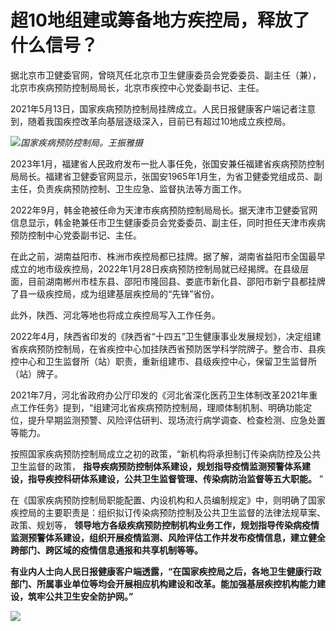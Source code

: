 # 超10地组建或筹备地方疾控局，释放了什么信号？

据北京市卫健委官网，曾晓芃任北京市卫生健康委员会党委委员、副主任（兼），北京市疾病预防控制局局长，北京市疾控中心党委副书记、主任。

2021年5月13日，国家疾病预防控制局挂牌成立。人民日报健康客户端记者注意到，随着我国疾控改革向基层逐级深入，目前已有超过10地成立疾控局。

![](https://inews.gtimg.com/newsapp_bt/0/15648904083/1000)_国家疾病预防控制局。王振雅摄_

2023年1月，福建省人民政府发布一批人事任免，张国安兼任福建省疾病预防控制局局长。福建省卫健委官网显示，张国安1965年1月生，为省卫健委党组成员、副主任，负责疾病预防控制、卫生应急、监督执法等方面工作。

2022年9月，韩金艳被任命为天津市疾病预防控制局局长。据天津市卫健委官网信息显示，韩金艳兼任市卫生健康委员会党委委员、副主任，同时担任天津市疾病预防控制中心党委副书记、主任。

在此之前，湖南益阳市、株洲市疾控局都已挂牌。据了解，湖南省益阳市全国最早成立的地市级疾控局，2022年1月28日疾病预防控制局就已经揭牌。在县级层面，目前湖南郴州市桂东县、邵阳市隆回县、娄底市新化县、邵阳市新宁县都挂牌了县一级疾控局，成为组建基层疾控局的“先锋”省份。

此外，陕西、河北等地也将成立疾控局写入工作任务。

2022年4月，陕西省印发的《陕西省“十四五”卫生健康事业发展规划》，决定组建省疾病预防控制局，在省疾控中心加挂陕西省预防医学科学院牌子。整合市、县疾控中心和卫生监督所（站）职责，重新组建市、县级疾控中心，保留卫生监督所（站）牌子。

2021年7月，河北省政府办公厅印发的《河北省深化医药卫生体制改革2021年重点工作任务》提到，“组建河北省疾病预防控制局，理顺体制机制、明确功能定位，提升早期监测预警、风险评估研判、现场流行病学调查、检查检测、应急处置等能力。

按照国家疾病预防控制局成立之初的政策，“新机构将承担制订传染病防控及公共卫生监督的政策，
**指导疾病预防控制体系建设，规划指导疫情监测预警体系建设，指导疾控科研体系建设，公共卫生监督管理、传染病防治监督等五大职能。** ”

在《国家疾病预防控制局职能配置、内设机构和人员编制规定》中，则明确了国家疾控局的主要职责是：组织拟订传染病预防控制及公共卫生监督的法律法规草案、政策、规划等，
**领导地方各级疾病预防控制机构业务工作，规划指导传染病疫情监测预警体系建设，组织开展疫情监测、风险评估工作并发布疫情信息，建立健全跨部门、跨区域的疫情信息通报和共享机制等等。**

**有业内人士向人民日报健康客户端透露，“在国家疾控局之后，各地卫生健康行政部门、所属事业单位等均会开展相应机构建设和改革。能加强基层疾控机构能力建设，筑牢公共卫生安全防护网。”**

![](https://inews.gtimg.com/newsapp_bt/0/15648709880/1000)


